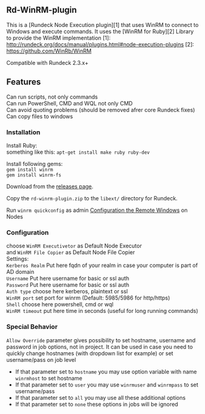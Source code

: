 ## Rd-WinRM-plugin
This is a [Rundeck Node Execution plugin][1] that uses WinRM to connect to Windows and execute commands. It uses the [WinRM for Ruby][2] Library to provide the WinRM implementation
[1]: http://rundeck.org/docs/manual/plugins.html#node-execution-plugins
[2]: https://github.com/WinRb/WinRM

Compatible with Rundeck 2.3.x+

## Features
Can run scripts, not only commands  
Can run PowerShell, CMD and WQL not only CMD  
Can avoid quoting problems (should be removed afrer core Rundeck fixes)  
Can copy files to windows

### Installation

Install Ruby:  
something like this: `apt-get install make ruby ruby-dev`  

Install following gems:  
`gem install winrm`  
`gem install winrm-fs`  
    
Download from the [releases page](https://github.com/vvchik/rd-winrm-plugin/releases).

Copy the `rd-winrm-plugin.zip` to the `libext/` directory for Rundeck.

Run `winrm quickconfig` as admin [Configuration the Remote Windows](https://technet.microsoft.com/en-us/magazine/ff700227.aspx) on Nodes

### Configuration
choose `WinRM Executivetor` as Default Node Executor  
and `WinRM File Copier` as Default Node File Copier   
Settings:  
`Kerberos Realm`  Put here fqdn of your realm in case your computer is part of AD domain  
`Username` Put here username for basic or ssl auth  
`Password` Put here username for basic or ssl auth  
`Auth type` choose here kerberos, plaintext or ssl  
`WinRM port` set port for winrm (Default: 5985/5986 for http/https)  
`Shell` choose here powershell, cmd or wql  
`WinRM timeout` put here time in seconds (useful for long running commands)  

### Special Behavior
`Allow Override` parameter gives possibility to set hostname, username and password in job options, not in project. It can be used in case you need to quickly change hostnames (with dropdown list for example) or set username/pass on job level  

- If that parameter set to `hostname` you may use option variable with name `winrmhost` to set hostname
- If that parameter set to `user` you may use `winrmuser` and `winrmpass` to set username/pass
- If that parameter set to `all` you may use all these additional options
- If that parameter set to `none` these options in jobs will be ignored
